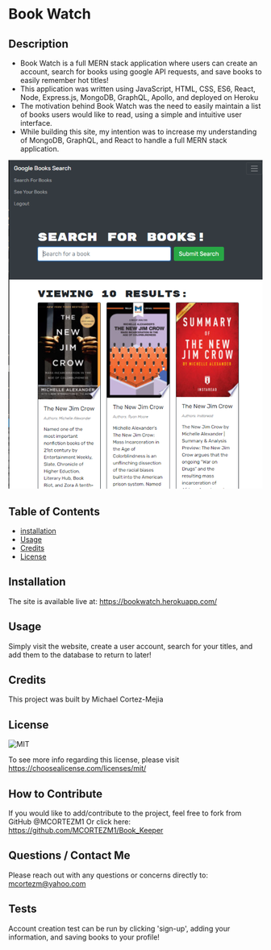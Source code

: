 
# Book Watch

## **Description**

- Book Watch is a full MERN stack application where users can create an account, search for books using google API requests, and save books to easily remember hot titles!
- This application was written using JavaScript, HTML, CSS, ES6, React, Node, Express.js, MongoDB, GraphQL, Apollo, and deployed on Heroku
- The motivation behind Book Watch was the need to easily maintain a list of books users would like to read,  using a simple and intuitive user interface.
- While building this site, my intention was to increase my understanding of MongoDB, GraphQL, and React to handle a full MERN stack application.





![APP](/screenshot/Capture.PNG)

## **Table of Contents** 

- [installation](#installation)
- [Usage](#usage)
- [Credits](#credits)
- [License](#license)

## **Installation**

The site is available live at: https://bookwatch.herokuapp.com/


## **Usage**

Simply visit the website, create a user account, search for your titles, and add them to the database to return to later!


## **Credits** 

This project was built by Michael Cortez-Mejia 



## **License**

![MIT](https://img.shields.io/static/v1?label=License&message=MIT&color=success)

To see more info regarding this license, please visit https://choosealicense.com/licenses/mit/



## **How to Contribute**

If you would like to add/contribute to the project, feel free to fork from GitHub @MCORTEZM1 
Or click here: https://github.com/MCORTEZM1/Book_Keeper

## **Questions / Contact Me**

Please reach out with any questions or concerns directly to: mcortezm@yahoo.com


## **Tests**

Account creation test can be run by clicking 'sign-up', adding your information, and saving books to your profile!